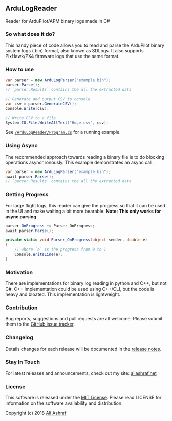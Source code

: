 ## ArduLogReader

Reader for ArduPilot/APM binary logs made in C#

### So what does it do?

This handy piece of code allows you to read and parse the ArduPilot binary system logs (.bin) format, also known as SDLogs. It also supports PixHawk/PX4 firmware logs that use the same format.

### How to use

```C#
var parser = new ArduLogParser("example.bin");
parser.Parse();
// `parser.Results` contains the all the extracted data

// Generate and output CSV to console
var csv = parser.GenerateCSV();
Console.Write(csv);

// Write CSV to a file
System.IO.File.WriteAllText("Huge.csv", csv);
```

See [`/ArduLogReader/Program.cs`](https://github.com/AliFlux/ArduLogReader/blob/master/ArduLogReader/Program.cs) for a running example.


### Using Async

The recommended approach towards reading a binary file is to do blocking operations asynchronously. This example demonstrates an async call.

```C#
var parser = new ArduLogParser("example.bin");
await parser.Parse();
// `parser.Results` contains the all the extracted data
```

### Getting Progress

For large flight logs, this reader can give the progress so that it can be used in the UI and make waiting a bit more bearable. **Note: This only works for async parsing**

```C#
parser.OnProgress += Parser_OnProgress;
await parser.Parse();

private static void Parser_OnProgress(object sender, double e)
{
	// where `e` is the progress from 0 to 1
	Console.WriteLine(e);
}
```

### Motivation

There are implementations for binary log reading in python and C++, but not C#. C++ implementation could be used using C++/CLI, but the code is heavy and bloated. This implementation is lightweight.

### Contribution

Bug reports, suggestions and pull requests are all welcome. Please submit them to the [GitHub issue tracker](https://github.com/AliFlux/ArduLogReader/issues).

### Changelog

Details changes for each release will be documented in the [release notes](https://github.com/AliFlux/ArduLogReader/releases).

### Stay In Touch

For latest releases and announcements, check out my site: [aliashraf.net](http://aliashraf.net)

### License

This software is released under the [MIT License](LICENSE). Please read LICENSE for information on the
software availability and distribution.

Copyright (c) 2018 [Ali Ashraf](http://aliashraf.net)